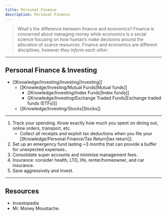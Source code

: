 ```yaml
---
title: Personal Finance
description: Personal Finance
---
```


> What's the difference between finance and economics? Finance is concerned about managing money while economics is a social science focusing on how human’s make decisions around the allocation of scarce resources. Finance and economics are different disciplines, however *they inform each other*.

---
## Personal Finance & Investing
- [[Knowledge/Investing/Investing|Investing]]
	- [[Knowledge/Investing/Mutual Funds|Mutual funds]]
		- [[Knowledge/Investing/Index Funds|Index funds]]
		- [[Knowledge/Investing/Exchange Traded Funds|Exchange traded funds (ETFs)]]
	- [[Knowledge/Investing/Stocks|Stocks]]

---

1. Track your spending. Know exactly how much you spent on dining out, online orders, transport, etc.
    - Collect all receipts and exploit tax deductions when you file your [[Knowledge/Personal Finance/Tax Return|tax return]].
2. Set up an emergency fund lasting ~3 months that can provide a buffer for unexpected expenses..
3. Consolidate super accounts and minimise management fees.
4. Insurance: consider health, LTD, life, renter/homeowner, and car insurance.
5. Save aggressively and invest.

---
## Resources
- Investopedia
- Mr. Money Moustache.
